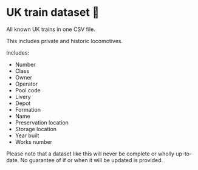 # UK train dataset 🚆
All known UK trains in one CSV file.

This includes private and historic locomotives.

Includes:
- Number
- Class
- Owner
- Operator
- Pool code
- Livery
- Depot
- Formation
- Name
- Preservation location
- Storage location
- Year built
- Works number

Please note that a dataset like this will never be complete or wholly up-to-date. No guarantee of if or when it will be updated is provided.
